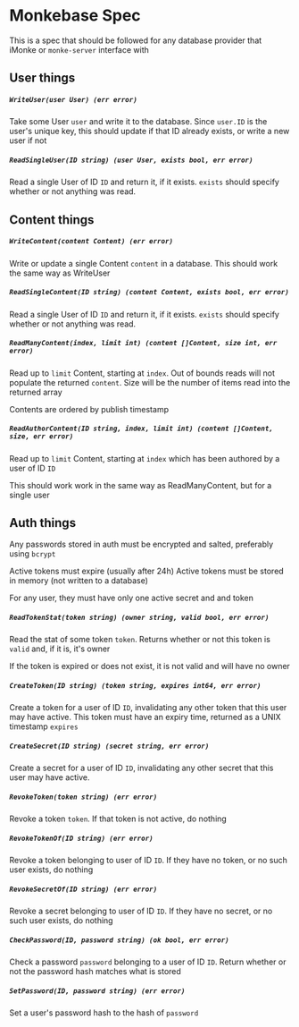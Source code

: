 # Monkebase Spec

This is a spec that should be followed for any database provider that iMonke or `monke-server` interface with

## User things

##### `WriteUser(user User) (err error)`

Take some User `user` and write it to the database. Since `user.ID` is the user's unique key, this should update if that ID already exists, or write a new user if not

##### `ReadSingleUser(ID string) (user User, exists bool, err error)`

Read a single User of ID `ID` and return it, if it exists. `exists` should specify whether or not anything was read.

## Content things

##### `WriteContent(content Content) (err error)`

Write or update a single Content `content` in a database. This should work the same way as WriteUser

##### `ReadSingleContent(ID string) (content Content, exists bool, err error)`

Read a single User of ID `ID` and return it, if it exists. `exists` should specify whether or not anything was read.

##### `ReadManyContent(index, limit int) (content []Content, size int, err error)`

Read up to `limit` Content, starting at `index`. Out of bounds reads will not populate the returned `content`. Size will be the number of items read into the returned array

Contents are ordered by publish timestamp

##### `ReadAuthorContent(ID string, index, limit int) (content []Content, size, err error)`

Read up to `limit` Content, starting at `index` which has been authored by a user of ID `ID`

This should work work in the same way as ReadManyContent, but for a single user

## Auth things

Any passwords stored in auth must be encrypted and salted, preferably using `bcrypt`

Active tokens must expire (usually after 24h)
Active tokens must be stored in memory (not written to a database)

For any user, they must have only one active secret and and token

##### `ReadTokenStat(token string) (owner string, valid bool, err error)`

Read the stat of some token `token`. Returns whether or not this token is `valid` and, if it is, it's owner

If the token is expired or does not exist, it is not valid and will have no owner

##### `CreateToken(ID string) (token string, expires int64, err error)`

Create a token for a user of ID `ID`, invalidating any other token that this user may have active. This token must have an expiry time, returned as a UNIX timestamp `expires`

##### `CreateSecret(ID string) (secret string, err error)`

Create a secret for a user of ID `ID`, invalidating any other secret that this user may have active.

##### `RevokeToken(token string) (err error)`

Revoke a token `token`. If that token is not active, do nothing

##### `RevokeTokenOf(ID string) (err error)`

Revoke a token belonging to user of ID `ID`. If they have no token, or no such user exists, do nothing

##### `RevokeSecretOf(ID string) (err error)`

Revoke a secret belonging to user of ID `ID`. If they have no secret, or no such user exists, do nothing

##### `CheckPassword(ID, password string) (ok bool, err error)`

Check a password `password` belonging to a user of ID `ID`. Return whether or not the password hash matches what is stored

##### `SetPassword(ID, password string) (err error)`

Set a user's password hash to the hash of `password`
